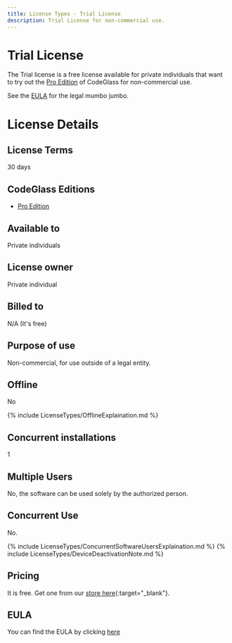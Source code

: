 ```yaml
---
title: License Types - Trial License
description: Trial License for non-commercial use.
---
```

# Trial License
The Trial license is a free license available for private individuals that want to try out the [Pro Edition](../Editions/Pro.md) of CodeGlass for non-commercial use.

See the [EULA](#eula) for the legal mumbo jumbo.

# License Details
## License Terms
30 days

## CodeGlass Editions
- [Pro Edition](../Editions/Pro.md)

## Available to
Private individuals
## License owner
Private individual
## Billed to 
N/A (It's free)
## Purpose of use
Non-commercial, for use outside of a legal entity.
## Offline
No

{% include LicenseTypes/OfflineExplaination.md %}

## Concurrent installations
1

## Multiple Users
No, the software can be used solely by the authorized person.

## Concurrent Use
No.

{% include LicenseTypes/ConcurrentSoftwareUsersExplaination.md %}
{% include LicenseTypes/DeviceDeactivationNote.md %}

## Pricing
It is free. Get one from our [store here](https://codeglass.io/pricing){:target="_blank"}.

## EULA
You can find the EULA by clicking [here](../Legal/EULA/CommunitySubscriptionAgreement.md)